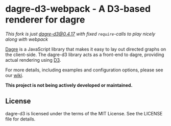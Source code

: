 # dagre-d3-webpack - A D3-based renderer for dagre

*This fork is just dagre-d3@0.4.17 with fixed `require`-calls to play nicely along with webpack*

[Dagre](https://github.com/cpettitt/dagre) is a JavaScript library that makes it easy to lay out directed graphs on
the client-side. The dagre-d3 library acts as a front-end to dagre, providing
actual rendering using [D3](http://d3js.org).

For more details, including examples and configuration options, please see our
[wiki](https://github.com/cpettitt/dagre-d3/wiki).

**This project is not being actively developed or maintained.**

## License

dagre-d3 is licensed under the terms of the MIT License. See the LICENSE file
for details.
